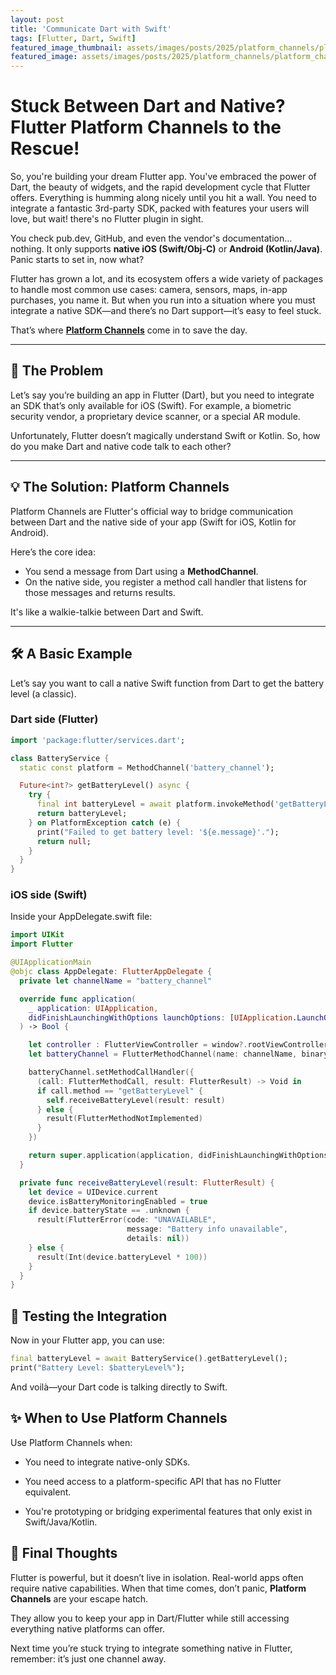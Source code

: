 ```yaml
---
layout: post
title: 'Communicate Dart with Swift'
tags: [Flutter, Dart, Swift]
featured_image_thumbnail: assets/images/posts/2025/platform_channels/platform_channel.jpg
featured_image: assets/images/posts/2025/platform_channels/platform_channel.jpg
---
```


# Stuck Between Dart and Native? Flutter Platform Channels to the Rescue!

<!--more-->

So, you're building your dream Flutter app. You've embraced the power of Dart, the beauty of widgets, and the rapid development cycle that Flutter offers. Everything is humming along nicely until you hit a wall. You need to integrate a fantastic 3rd-party SDK, packed with features your users will love, but wait! there's no Flutter plugin in sight.


You check pub.dev, GitHub, and even the vendor's documentation… nothing. It only supports **native iOS (Swift/Obj-C)** or **Android (Kotlin/Java)**.
Panic starts to set in, now what?

Flutter has grown a lot, and its ecosystem offers a wide variety of packages to handle most common use cases: camera, sensors, maps, in-app purchases, you name it. But when you run into a situation where you must integrate a native SDK—and there’s no Dart support—it’s easy to feel stuck.

That’s where **[Platform Channels](https://docs.flutter.dev/platform-integration/platform-channels)** come in to save the day.

---

## 🧠 The Problem

Let’s say you’re building an app in Flutter (Dart), but you need to integrate an SDK that’s only available for iOS (Swift). For example, a biometric security vendor, a proprietary device scanner, or a special AR module.

Unfortunately, Flutter doesn’t magically understand Swift or Kotlin. So, how do you make Dart and native code talk to each other?

---

## 💡 The Solution: Platform Channels

Platform Channels are Flutter's official way to bridge communication between Dart and the native side of your app (Swift for iOS, Kotlin for Android).

Here’s the core idea:

- You send a message from Dart using a **MethodChannel**.
- On the native side, you register a method call handler that listens for those messages and returns results.

It's like a walkie-talkie between Dart and Swift.

---

## 🛠️ A Basic Example

Let’s say you want to call a native Swift function from Dart to get the battery level (a classic).

### Dart side (Flutter)

```dart
import 'package:flutter/services.dart';

class BatteryService {
  static const platform = MethodChannel('battery_channel');

  Future<int?> getBatteryLevel() async {
    try {
      final int batteryLevel = await platform.invokeMethod('getBatteryLevel');
      return batteryLevel;
    } on PlatformException catch (e) {
      print("Failed to get battery level: '${e.message}'.");
      return null;
    }
  }
}
```


### iOS side (Swift)

Inside your AppDelegate.swift file:

```swift
import UIKit
import Flutter

@UIApplicationMain
@objc class AppDelegate: FlutterAppDelegate {
  private let channelName = "battery_channel"

  override func application(
    _ application: UIApplication,
    didFinishLaunchingWithOptions launchOptions: [UIApplication.LaunchOptionsKey: Any]?
  ) -> Bool {

    let controller : FlutterViewController = window?.rootViewController as! FlutterViewController
    let batteryChannel = FlutterMethodChannel(name: channelName, binaryMessenger: controller.binaryMessenger)

    batteryChannel.setMethodCallHandler({
      (call: FlutterMethodCall, result: FlutterResult) -> Void in
      if call.method == "getBatteryLevel" {
        self.receiveBatteryLevel(result: result)
      } else {
        result(FlutterMethodNotImplemented)
      }
    })

    return super.application(application, didFinishLaunchingWithOptions: launchOptions)
  }

  private func receiveBatteryLevel(result: FlutterResult) {
    let device = UIDevice.current
    device.isBatteryMonitoringEnabled = true
    if device.batteryState == .unknown {
      result(FlutterError(code: "UNAVAILABLE",
                          message: "Battery info unavailable",
                          details: nil))
    } else {
      result(Int(device.batteryLevel * 100))
    }
  }
}
```

## 🧪 Testing the Integration

Now in your Flutter app, you can use:


```dart
final batteryLevel = await BatteryService().getBatteryLevel();
print("Battery Level: $batteryLevel%");

```

And voilà—your Dart code is talking directly to Swift.

## ✨ When to Use Platform Channels

Use Platform Channels when:

- You need to integrate native-only SDKs.

- You need access to a platform-specific API that has no Flutter equivalent.

- You're prototyping or bridging experimental features that only exist in Swift/Java/Kotlin.

## 🧭 Final Thoughts

Flutter is powerful, but it doesn’t live in isolation. Real-world apps often require native capabilities. When that time comes, don’t panic, **Platform Channels** are your escape hatch.

They allow you to keep your app in Dart/Flutter while still accessing everything native platforms can offer.

Next time you’re stuck trying to integrate something native in Flutter, remember: it’s just one channel away.















